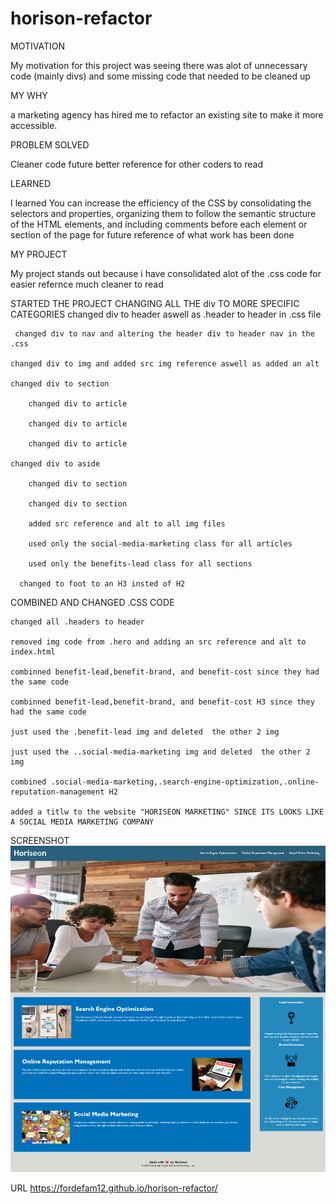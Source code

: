 # horison-refactor
MOTIVATION

My motivation for this project was seeing there was alot of unnecessary code (mainly divs) and some missing code that needed to be cleaned up 

MY WHY 

a marketing agency has hired me to refactor an existing site to make it more accessible.

PROBLEM SOLVED

Cleaner code future better reference for other coders to read

LEARNED

I learned You can increase the efficiency of the CSS by consolidating the selectors and properties, organizing them to follow the semantic structure of the HTML elements, and including comments before each element or section of the page for future reference of what work has been done

MY PROJECT

My project stands out because i have consolidated alot of the .css code for easier refernce much cleaner to read




  STARTED THE PROJECT CHANGING ALL THE div TO MORE SPECIFIC CATEGORIES
    changed div to header aswell as .header to header in .css file
    
     changed div to nav and altering the header div to header nav in the .css
 
    changed div to img and added src img reference aswell as added an alt 
   
    changed div to section
    
        changed div to article
  
        changed div to article
 
        changed div to article
       
    changed div to aside
    
        changed div to section
    
        changed div to section

        added src reference and alt to all img files 

        used only the social-media-marketing class for all articles

        used only the benefits-lead class for all sections

      changed to foot to an H3 insted of H2
  




COMBINED AND CHANGED .CSS CODE 

    changed all .headers to header 

    removed img code from .hero and adding an src reference and alt to index.html

    combinned benefit-lead,benefit-brand, and benefit-cost since they had the same code

    combinned benefit-lead,benefit-brand, and benefit-cost H3 since they had the same code  

    just used the .benefit-lead img and deleted  the other 2 img 

    just used the ..social-media-marketing img and deleted  the other 2 img

    combined .social-media-marketing,.search-engine-optimization,.online-reputation-management H2 

    added a titlw to the website "HORISEON MARKETING" SINCE ITS LOOKS LIKE A SOCIAL MEDIA MARKETING COMPANY

SCREENSHOT 
![screenshot](<Horiseon Marketing.png>)

URL
https://fordefam12.github.io/horison-refactor/
